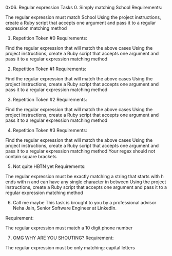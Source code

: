 0x06. Regular expression
Tasks
0. Simply matching School
Requirements:

The regular expression must match School
Using the project instructions, create a Ruby script that accepts one argument and pass it to a regular expression matching method

1. Repetition Token #0
Requirements:

Find the regular expression that will match the above cases
Using the project instructions, create a Ruby script that accepts one argument and pass it to a regular expression matching method

2. Repetition Token #1
Requirements:

Find the regular expression that will match the above cases
Using the project instructions, create a Ruby script that accepts one argument and pass it to a regular expression matching method

3. Repetition Token #2
Requirements:

Find the regular expression that will match the above cases
Using the project instructions, create a Ruby script that accepts one argument and pass it to a regular expression matching method

4. Repetition Token #3
Requirements:

Find the regular expression that will match the above cases
Using the project instructions, create a Ruby script that accepts one argument and pass it to a regular expression matching method
Your regex should not contain square brackets

5. Not quite HBTN yet
Requirements:

The regular expression must be exactly matching a string that starts with h ends with n and can have any single character in between
Using the project instructions, create a Ruby script that accepts one argument and pass it to a regular expression matching method

6. Call me maybe
This task is brought to you by a professional advisor Neha Jain, Senior Software Engineer at LinkedIn.

Requirement:

The regular expression must match a 10 digit phone number

7. OMG WHY ARE YOU SHOUTING?
Requirement:

The regular expression must be only matching: capital letters
